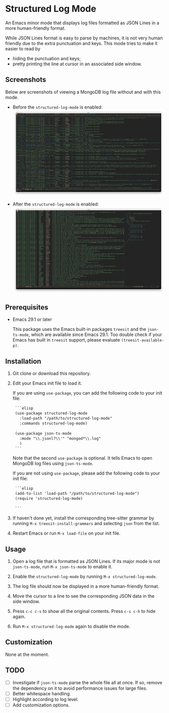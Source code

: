 # Structured Log Mode #

An Emacs minor mode that displays log files formatted as JSON Lines in a more
human-friendly format.

While JSON Lines format is easy to parse by machines, it is not very human
friendly due to the extra punctuation and keys. This mode tries to make it
easier to read by
- hiding the punctuation and keys;
- pretty printing the line at cursor in an associated side window.

## Screenshots ##

Below are screenshots of viewing a MongoDB log file without and with this mode.
- Before the `structured-log-mode` is enabled:
  ![Before](./screenshots/screenshot-off.png)

- After the `structured-log-mode` is enabled:
  ![After](./screenshots/screenshot-on.png)

## Prerequisites ##

- Emacs 29.1 or later

  This package uses the Emacs built-in packages `treesit` and the
  `json-ts-mode`, which are available since Emacs 29.1. Too double check if your
  Emacs has built in `treesit` support, please evaluate `(treesit-available-p)`.

## Installation ##

1. Git clone or download this repository.

2. Edit your Emacs init file to load it.

    If you are using `use-package`, you can add the following code to your init
    file:

        ```elisp
        (use-package structured-log-mode
          :load-path "/path/to/structured-log-mode"
          :commands structured-log-mode)

        (use-package json-ts-mode
          :mode "\\.jsonl?\\'" "mongod*\\.log"
          )
        ```

    Note that the second `use-package` is optional. It tells Emacs to open
    MongoDB log files using `json-ts-mode`.

    If you are not using `use-package`, please add the following code to your
    init file:

        ```elisp
        (add-to-list 'load-path "/path/to/structured-log-mode")
        (require 'structured-log-mode)

        ```

3. If haven't done yet, install the corresponding tree-sitter grammar by running
   `M-x treesit-install-grammars` and selecting `json` from the list.

4. Restart Emacs or run `M-x load-file` on your init file.

## Usage ##

1. Open a log file that is formatted as JSON Lines. If its major mode is not
   `json-ts-mode`, run `M-x json-ts-mode` to enable it.

2. Enable the `structured-log-mode` by running `M-x structured-log-mode`.

3. The log file should now be displayed in a more human-friendly format.

4. Move the cursor to a line to see the corresponding JSON data in the side
   window.

5. Press `c-c c-s` to show all the original contents. Press `c-s c-h` to hide
   again.

6. Run `M-x structured-log-mode` again to disable the mode.

## Customization ##

None at the moment.

## TODO ##

- [ ] Investigate if `json-ts-mode` parse the whole file all at once. If so,
  remove the dependency on it to avoid performance issues for large files.
- [ ] Better whitespace handling.
- [ ] Highlight according to log level.
- [ ] Add customization options.
